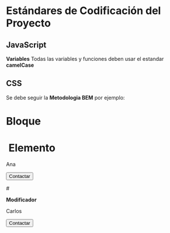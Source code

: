 # Estándares de Codificación del Proyecto

## JavaScript
**Variables**
Todas las variables y funciones deben usar el estandar **camelCase**


## CSS
Se debe seguir la **Metodologia BEM** por ejemplo:

# <div class="tarjeta-usuario"> **Bloque**
 # <img class="tarjeta-usuario__imagen"> **Elemento**
  <p class="tarjeta-usuario__nombre">Ana </p>
  <button class="tarjeta-usuario__boton">Contactar</button>
</div>

#<div class="tarjeta-usuario tarjeta-usuario--destacada"> **Modificador**
  <img class="tarjeta-usuario__imagen" >
  <p class="tarjeta-usuario__nombre">Carlos </p>
  <button class="tarjeta-usuario__boton tarjeta-usuario__boton--desactivado">Contactar</button>
</div>